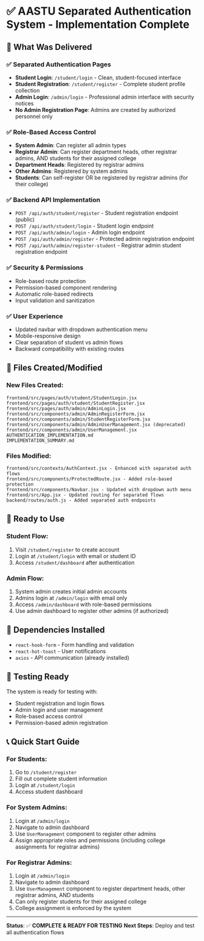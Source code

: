 # ✅ AASTU Separated Authentication System - Implementation Complete

## 🎯 What Was Delivered

### ✅ **Separated Authentication Pages**
- **Student Login**: `/student/login` - Clean, student-focused interface
- **Student Registration**: `/student/register` - Complete student profile collection
- **Admin Login**: `/admin/login` - Professional admin interface with security notices
- **No Admin Registration Page**: Admins are created by authorized personnel only

### ✅ **Role-Based Access Control**
- **System Admin**: Can register all admin types
- **Registrar Admin**: Can register department heads, other registrar admins, AND students for their assigned college
- **Department Heads**: Registered by registrar admins
- **Other Admins**: Registered by system admins
- **Students**: Can self-register OR be registered by registrar admins (for their college)

### ✅ **Backend API Implementation**
- `POST /api/auth/student/register` - Student registration endpoint (public)
- `POST /api/auth/student/login` - Student login endpoint
- `POST /api/auth/admin/login` - Admin login endpoint
- `POST /api/auth/admin/register` - Protected admin registration endpoint
- `POST /api/auth/admin/register-student` - Registrar admin student registration endpoint

### ✅ **Security & Permissions**
- Role-based route protection
- Permission-based component rendering
- Automatic role-based redirects
- Input validation and sanitization

### ✅ **User Experience**
- Updated navbar with dropdown authentication menu
- Mobile-responsive design
- Clear separation of student vs admin flows
- Backward compatibility with existing routes

## 📁 Files Created/Modified

### **New Files Created:**
```
frontend/src/pages/auth/student/StudentLogin.jsx
frontend/src/pages/auth/student/StudentRegister.jsx
frontend/src/pages/auth/admin/AdminLogin.jsx
frontend/src/components/admin/AdminRegisterForm.jsx
frontend/src/components/admin/StudentRegisterForm.jsx
frontend/src/components/admin/AdminUserManagement.jsx (deprecated)
frontend/src/components/admin/UserManagement.jsx
AUTHENTICATION_IMPLEMENTATION.md
IMPLEMENTATION_SUMMARY.md
```

### **Files Modified:**
```
frontend/src/contexts/AuthContext.jsx - Enhanced with separated auth flows
frontend/src/components/ProtectedRoute.jsx - Added role-based protection
frontend/src/components/Navbar.jsx - Updated with dropdown auth menu
frontend/src/App.jsx - Updated routing for separated flows
backend/routes/auth.js - Added separated auth endpoints
```

## 🚀 Ready to Use

### **Student Flow:**
1. Visit `/student/register` to create account
2. Login at `/student/login` with email or student ID
3. Access `/student/dashboard` after authentication

### **Admin Flow:**
1. System admin creates initial admin accounts
2. Admins login at `/admin/login` with email only
3. Access `/admin/dashboard` with role-based permissions
4. Use admin dashboard to register other admins (if authorized)

## 🔧 Dependencies Installed
- `react-hook-form` - Form handling and validation
- `react-hot-toast` - User notifications
- `axios` - API communication (already installed)

## 🧪 Testing Ready
The system is ready for testing with:
- Student registration and login flows
- Admin login and user management
- Role-based access control
- Permission-based admin registration

## 📞 Quick Start Guide

### For Students:
1. Go to `/student/register`
2. Fill out complete student information
3. Login at `/student/login`
4. Access student dashboard

### For System Admins:
1. Login at `/admin/login` 
2. Navigate to admin dashboard
3. Use `UserManagement` component to register other admins
4. Assign appropriate roles and permissions (including college assignments for registrar admins)

### For Registrar Admins:
1. Login at `/admin/login`
2. Navigate to admin dashboard  
3. Use `UserManagement` component to register department heads, other registrar admins, AND students
4. Can only register students for their assigned college
5. College assignment is enforced by the system

---

**Status**: ✅ **COMPLETE & READY FOR TESTING**
**Next Steps**: Deploy and test all authentication flows